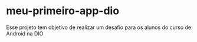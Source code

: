 # meu-primeiro-app-dio
Esse projeto tem objetivo de realizar um desafio para os alunos do curso de Android na DIO
